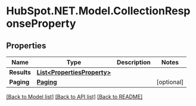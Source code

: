 # HubSpot.NET.Model.CollectionResponseProperty

## Properties

Name | Type | Description | Notes
------------ | ------------- | ------------- | -------------
**Results** | [**List&lt;PropertiesProperty&gt;**](PropertiesProperty.md) |  | 
**Paging** | [**Paging**](Paging.md) |  | [optional] 

[[Back to Model list]](../README.md#documentation-for-models) [[Back to API list]](../README.md#documentation-for-api-endpoints) [[Back to README]](../README.md)

